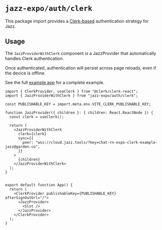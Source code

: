 # `jazz-expo/auth/clerk`

This package import provides a [Clerk-based](https://clerk.com/) authentication strategy for Jazz.

## Usage

The `JazzProviderWithClerk` component is a JazzProvider that automatically handles Clerk authentication.

Once authenticated, authentication will persist across page reloads, even if the device is offline.

See the full [example app](https://github.com/garden-co/jazz/tree/main/examples/clerk) for a complete example.

```tsx
import { ClerkProvider, useClerk } from "@clerk/clerk-react";
import { JazzProviderWithClerk } from "jazz-expo/auth/clerk";

const PUBLISHABLE_KEY = import.meta.env.VITE_CLERK_PUBLISHABLE_KEY;

function JazzProvider({ children }: { children: React.ReactNode }) {
  const clerk = useClerk();

  return (
    <JazzProviderWithClerk
      clerk={clerk}
      sync={{
        peer: "wss://cloud.jazz.tools/?key=chat-rn-expo-clerk-example-jazz@garden.co",
      }}
    >
      {children}
    </JazzProviderWithClerk>
  );
}


export default function App() {
  return (
    <ClerkProvider publishableKey={PUBLISHABLE_KEY} afterSignOutUrl="/">
      <JazzProvider>
        <Slot />
      </JazzProvider>
    </ClerkProvider>
  );
}
```
